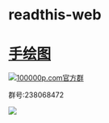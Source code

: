 # readthis-web




# [手绘图](https://github.com/zhangshanhai/readthis-web/blob/master/img/index.md)




[![](http://pub.idqqimg.com/wpa/images/group.png "100000p.com官方群")](http://shang.qq.com/wpa/qunwpa?idkey=bc60b852e963704404153f225800257ab64dc5727cab6e777166f7d76046ba7a)

群号:238068472


![](https://raw.githubusercontent.com/zhangshanhai/readthis-web/master/img/readthis.png)
